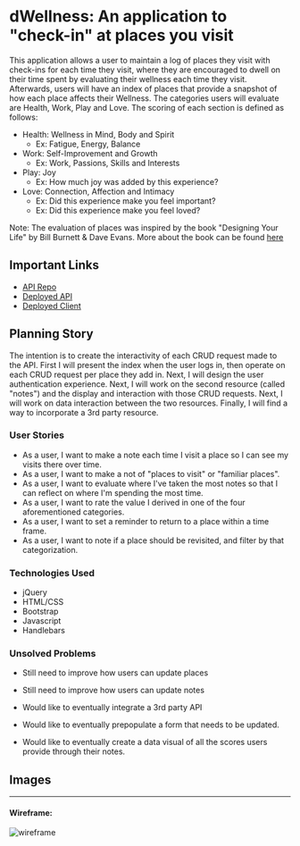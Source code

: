 # dWellness: An application to "check-in" at places you visit

This application allows a user to maintain a log of places they visit with check-ins for each time they visit, where they are encouraged to dwell on their time spent by evaluating their wellness each time they visit. Afterwards, users will have an index of places that provide a snapshot of how each place affects their Wellness.
The categories users will evaluate are Health, Work, Play and Love.
The scoring of each section is defined as follows:
- Health: Wellness in Mind, Body and Spirit
  - Ex: Fatigue, Energy, Balance
- Work: Self-Improvement and Growth
  - Ex: Work, Passions, Skills and Interests
- Play: Joy
  - Ex: How much joy was added by this experience?
- Love: Connection, Affection and Intimacy
  - Ex: Did this experience make you feel important?
  - Ex: Did this experience make you feel loved?

Note: The evaluation of places was inspired by the book "Designing Your Life" by Bill Burnett & Dave Evans.
More about the book can be found [here](https://designingyour.life/the-book/)

## Important Links

- [API Repo](www.link.com)
- [Deployed API](https://git.heroku.com/damp-shore-57998.git)
- [Deployed Client](https://jshin02.github.io/dWellness/)

## Planning Story

The intention is to create the interactivity of each CRUD request made to the API.
First I will present the index when the user logs in, then operate on each CRUD request per place they add in.
Next, I will design the user authentication experience.
Next, I will work on the second resource (called "notes") and the display and interaction with those CRUD requests.
Next, I will work on data interaction between the two resources.
Finally, I will find a way to incorporate a 3rd party resource.

### User Stories

- As a user, I want to make a note each time I visit a place so I can see my visits there over time.
- As a user, I want to make a not of "places to visit" or "familiar places".
- As a user, I want to evaluate where I've taken the most notes so that I can reflect on where I'm spending the most time.
- As a user, I want to rate the value I derived in one of the four aforementioned categories.
- As a user, I want to set a reminder to return to a place within a time frame.
- As a user, I want to note if a place should be revisited, and filter by that categorization.

### Technologies Used

- jQuery
- HTML/CSS
- Bootstrap
- Javascript
- Handlebars

### Unsolved Problems

- Still need to improve how users can update places
- Still need to improve how users can update notes

- Would like to eventually integrate a 3rd party API
- Would like to eventually prepopulate a form that needs to be updated.
- Would like to eventually create a data visual of all the scores users provide through their notes.

## Images

---

#### Wireframe:
![wireframe](https://imgur.com/zIbBGin)
